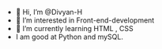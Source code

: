 - 👋 Hi, I’m @Divyan-H
- 👀 I’m interested in Front-end-development
- 🌱 I’m currently learning HTML , CSS
- I am good at Python and mySQL.
<!--- 💞️ I’m looking to collaborate on ...
- 📫 How to reach me ...-->

<!---
Divyan-H/Divyan-H is a ✨ special ✨ repository because its `README.md` (this file) appears on your GitHub profile.
You can click the Preview link to take a look at your changes.
--->
